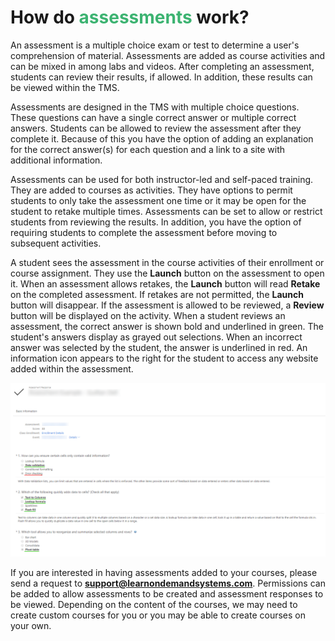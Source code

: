 # How do <span style="color:MediumSeaGreen;">assessments</span> work?

An assessment is a multiple choice exam or test to determine a user's comprehension of material. Assessments are added as course activities and can be mixed in among labs and videos. After completing an assessment, students can review their results, if allowed. In addition, these results can be viewed within the TMS.

Assessments are designed in the TMS with multiple choice questions. These questions can have a single correct answer or multiple correct answers. Students can be allowed to review the assessment after they complete it. Because of this you have the option of adding an explanation for the correct answer(s) for each question and a link to a site with additional information.

Assessments can be used for both instructor-led and self-paced training. They are added to courses as activities. They have options to permit students to only take the assessment one time or it may be open for the student to retake multiple times. Assessments can be set to allow or restrict students from reviewing the results. In addition, you have the option of requiring students to complete the assessment before moving to subsequent activities.

A student sees the assessment in the course activities of their enrollment or course assignment. They use the **Launch** button on the assessment to open it. When an assessment allows retakes, the **Launch** button will read **Retake** on the completed assessment. If retakes are not permitted, the **Launch** button will disappear. If the assessment is allowed to be reviewed, a **Review** button will be displayed on the activity. When a student reviews an assessment, the correct answer is shown bold and underlined in green. The student's answers display as grayed out selections. When an incorrect answer was selected by the student, the answer is underlined in red. An information icon appears to the right for the student to access any website added within the assessment.

![](/tms/images/assess-response.png)

If you are interested in having assessments added to your courses, please send a request to **support@learnondemandsystems.com**. Permissions can be added to allow assessments to be created and assessment responses to be viewed. Depending on the content of the courses, we may need to create custom courses for you or you may be able to create courses on your own.
